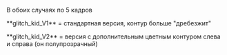 <p> В обоих случаях по 5 кадров <br>
  
<p>**glitch_kid_V1** = стандартная версия, контур больше "дребезжит" <br>
<p>**glitch_kid_V2** = версия с дополнительным цветным контуром слева и справа (он полупрозрачный) 
